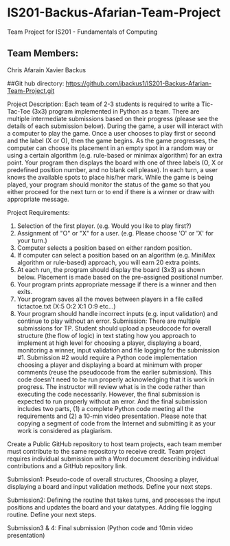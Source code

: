 # IS201-Backus-Afarian-Team-Project
Team Project for IS201 - Fundamentals of Computing
## Team Members:
Chris Afarain
Xavier Backus

##Git hub directory: https://github.com/jbackus1/IS201-Backus-Afarian-Team-Project.git

Project Description: Each team of 2-3 students is required to write a Tic-Tac-Toe (3x3) program implemented in Python as a team. There are multiple intermediate submissions based on their progress (please see the details of each submission below). During the game, a user will interact with a computer to play the game. Once a user chooses to play first or second and the label (X or O), then the game begins. As the game progresses, the computer can choose its placement in an empty spot in a random way or using a certain algorithm (e.g. rule-based or minimax algorithm) for an extra point. Your program then displays the board with one of three labels (O, X or predefined position number, and no blank cell please). In each turn, a user knows the available spots to place his/her mark. While the game is being played, your program should monitor the status of the game so that you either proceed for the next turn or to end if there is a winner or draw with appropriate message. 

Project Requirements:
1. Selection of the first player. (e.g. Would you like to play first?)
2. Assignment of "O" or "X" for a user. (e.g. Please choose 'O' or 'X' for your turn.)
3. Computer selects a position based on either random position. 
4. If computer can select a position based on an algorithm (e.g. MiniMax algorithm or rule-based) approach, you will earn 20 extra points.
5. At each run, the program should display the board (3x3) as shown below. Placement is made based on the pre-assigned positional number.
6. Your program prints appropriate message if there is a winner and then exits.
7. Your program saves all the moves between players in a file called tictactoe.txt (X:5 O:2 X:1 O:9 etc...)
8. Your program should handle incorrect inputs (e.g. input validation) and continue to play without an error.
Submission: There are multiple submissions for TP. Student should upload a pseudocode for overall structure (the flow of logic) in text stating how you approach to implement at high level for choosing a player, displaying a board, monitoring a winner, input validation and file logging for the submission #1. Submission #2 would require a Python code implementation choosing a player and displaying a board at minimum with proper comments (reuse the pseudocode from the earlier submission). This code doesn't need to be run properly acknowledging that it is work in progress. The instructor will review what is in the code rather than executing the code necessarily. However, the final submission is expected to run properly without an error. And the final submission includes two parts, (1) a complete Python code meeting all the requirements and (2) a 10-min video presentation. Please note that copying a segment of code from the Internet and submitting it as your work is considered as plagiarism.

Create a Public GitHub repository to host team projects, each team member must contribute to the same repository to receive credit. Team project requires individual submission with a Word document describing individual contributions and a GitHub repository link.

Submission1: Pseudo-code of overall structures, Choosing a player, displaying a board and input validation methods. Define your next steps.

Submission2: Defining the routine that takes turns, and processes the input positions and updates the board and your datatypes. Adding file logging routine. Define your next steps.

Submission3 & 4: Final submission (Python code and 10min video presentation)


